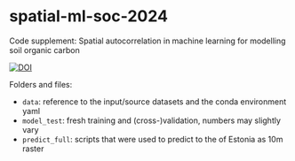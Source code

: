 # spatial-ml-soc-2024

Code supplement: Spatial autocorrelation in machine learning for modelling soil organic carbon

[![DOI](https://zenodo.org/badge/DOI/10.5281/zenodo.14236923.svg)](https://doi.org/10.5281/zenodo.14236923)


Folders and files:
- `data`: reference to the input/source datasets and the conda environment yaml
- `model_test`: fresh training and (cross-)validation, numbers may slightly vary
- `predict_full`: scripts that were used to predict to the of Estonia as 10m raster
